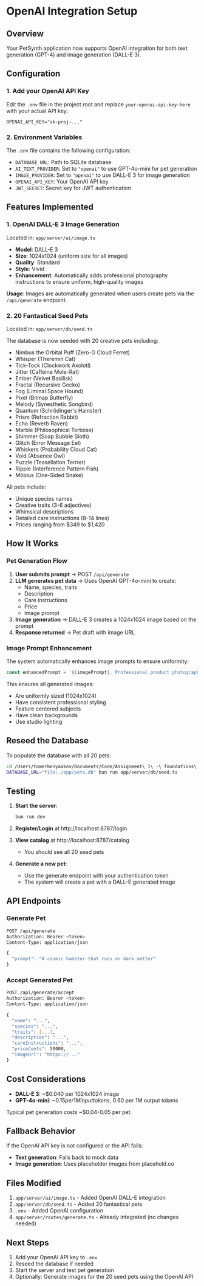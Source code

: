 # OpenAI Integration Setup

## Overview
Your PetSynth application now supports OpenAI integration for both text generation (GPT-4) and image generation (DALL-E 3).

## Configuration

### 1. Add your OpenAI API Key
Edit the `.env` file in the project root and replace `your-openai-api-key-here` with your actual API key:

```env
OPENAI_API_KEY="sk-proj-..."
```

### 2. Environment Variables

The `.env` file contains the following configuration:

- `DATABASE_URL`: Path to SQLite database
- `AI_TEXT_PROVIDER`: Set to `"openai"` to use GPT-4o-mini for pet generation
- `IMAGE_PROVIDER`: Set to `"openai"` to use DALL-E 3 for image generation
- `OPENAI_API_KEY`: Your OpenAI API key
- `JWT_SECRET`: Secret key for JWT authentication

## Features Implemented

### 1. OpenAI DALL-E 3 Image Generation
Located in: `app/server/ai/image.ts`

- **Model**: DALL-E 3
- **Size**: 1024x1024 (uniform size for all images)
- **Quality**: Standard
- **Style**: Vivid
- **Enhancement**: Automatically adds professional photography instructions to ensure uniform, high-quality images

**Usage**: Images are automatically generated when users create pets via the `/api/generate` endpoint.

### 2. 20 Fantastical Seed Pets
Located in: `app/server/db/seed.ts`

The database is now seeded with 20 creative pets including:
- Nimbus the Orbital Puff (Zero-G Cloud Ferret)
- Whisper (Theremin Cat)
- Tick-Tock (Clockwork Axolotl)
- Jitter (Caffeine Mole-Rat)
- Ember (Velvet Basilisk)
- Fractal (Recursive Gecko)
- Fog (Liminal Space Hound)
- Pixel (Bitmap Butterfly)
- Melody (Synesthetic Songbird)
- Quantum (Schrödinger's Hamster)
- Prism (Refraction Rabbit)
- Echo (Reverb Raven)
- Marble (Philosophical Tortoise)
- Shimmer (Soap Bubble Sloth)
- Glitch (Error Message Eel)
- Whiskers (Probability Cloud Cat)
- Void (Absence Owl)
- Puzzle (Tessellation Terrier)
- Ripple (Interference Pattern Fish)
- Möbius (One-Sided Snake)

All pets include:
- Unique species names
- Creative traits (3-6 adjectives)
- Whimsical descriptions
- Detailed care instructions (8-14 lines)
- Prices ranging from $349 to $1,420

## How It Works

### Pet Generation Flow

1. **User submits prompt** → POST `/api/generate`
2. **LLM generates pet data** → Uses OpenAI GPT-4o-mini to create:
   - Name, species, traits
   - Description
   - Care instructions
   - Price
   - Image prompt
3. **Image generation** → DALL-E 3 creates a 1024x1024 image based on the prompt
4. **Response returned** → Pet draft with image URL

### Image Prompt Enhancement

The system automatically enhances image prompts to ensure uniformity:
```typescript
const enhancedPrompt = `${imagePrompt}. Professional product photography, centered composition, clean background, studio lighting, high quality, 1024x1024`;
```

This ensures all generated images:
- Are uniformly sized (1024x1024)
- Have consistent professional styling
- Feature centered subjects
- Have clean backgrounds
- Use studio lighting

## Reseed the Database

To populate the database with all 20 pets:

```bash
cd /Users/tomerbenyaakov/Documents/Code/Assignment\ 1\ -\ foundations\ of\ networks/tomer-hw
DATABASE_URL="file:./app/pets.db" bun run app/server/db/seed.ts
```

## Testing

1. **Start the server**:
   ```bash
   bun run dev
   ```

2. **Register/Login** at http://localhost:8787/login

3. **View catalog** at http://localhost:8787/catalog
   - You should see all 20 seed pets

4. **Generate a new pet**:
   - Use the generate endpoint with your authentication token
   - The system will create a pet with a DALL-E generated image

## API Endpoints

### Generate Pet
```bash
POST /api/generate
Authorization: Bearer <token>
Content-Type: application/json

{
  "prompt": "A cosmic hamster that runs on dark matter"
}
```

### Accept Generated Pet
```bash
POST /api/generate/accept
Authorization: Bearer <token>
Content-Type: application/json

{
  "name": "...",
  "species": "...",
  "traits": [...],
  "description": "...",
  "careInstructions": "...",
  "priceCents": 50000,
  "imageUrl": "https://..."
}
```

## Cost Considerations

- **DALL-E 3**: ~$0.040 per 1024x1024 image
- **GPT-4o-mini**: ~$0.15 per 1M input tokens, ~$0.60 per 1M output tokens

Typical pet generation costs ~$0.04-0.05 per pet.

## Fallback Behavior

If the OpenAI API key is not configured or the API fails:
- **Text generation**: Falls back to mock data
- **Image generation**: Uses placeholder images from placehold.co

## Files Modified

1. `app/server/ai/image.ts` - Added OpenAI DALL-E integration
2. `app/server/db/seed.ts` - Added 20 fantastical pets
3. `.env` - Added OpenAI configuration
4. `app/server/routes/generate.ts` - Already integrated (no changes needed)

## Next Steps

1. Add your OpenAI API key to `.env`
2. Reseed the database if needed
3. Start the server and test pet generation
4. Optionally: Generate images for the 20 seed pets using the OpenAI API
